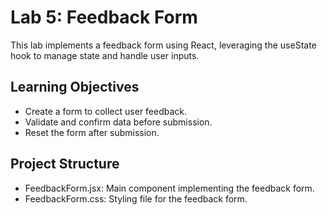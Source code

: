 # Lab 5: Feedback Form

This lab implements a feedback form using React, leveraging the useState hook to manage state and handle user inputs.

## Learning Objectives
- Create a form to collect user feedback.
- Validate and confirm data before submission.
- Reset the form after submission.

## Project Structure
- FeedbackForm.jsx: Main component implementing the feedback form.
- FeedbackForm.css: Styling file for the feedback form.